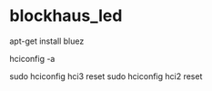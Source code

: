 # blockhaus_led

apt-get install bluez


hciconfig -a

sudo hciconfig hci3 reset
sudo hciconfig hci2 reset